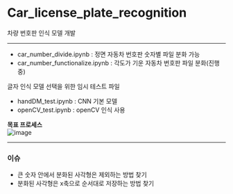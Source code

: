 # Car_license_plate_recognition
차량 번호판 인식 모델 개발   

---
- car_number_divide.ipynb : 정면 자동차 번호판 숫자별 파일 분화 가능   
- car_number_functionalize.ipynb : 각도가 기운 자동차 번호판 파일 분화(진행중)   

글자 인식 모델 선택을 위한 임시 테스트 파일   
- handDM_test.ipynb : CNN 기본 모델   
- openCV_test.ipynb : openCV 인식 사용

<strong>목표 프로세스</strong>   
![image](https://github.com/namnamu/Car_license_plate_recognition/assets/50188271/50c6a0bc-721f-4b07-9b3a-a258ce193c20)

---
### 이슈
- 큰 숫자 안에서 분화된 사각형은 제외하는 방법 찾기
- 분화된 사각형은 x축으로 순서대로 저장하는 방법 찾기
